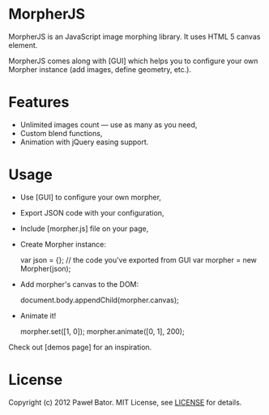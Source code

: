 # MorpherJS

MorpherJS is an JavaScript image morphing library. It uses HTML 5 canvas element.

MorpherJS comes along with [GUI] which helps you to configure your own Morpher instance (add images, define geometry, etc.).

# Features

* Unlimited images count &mdash; use as many as you need,
* Custom blend functions,
* Animation with jQuery easing support.

# Usage

* Use [GUI] to configure your own morpher,
* Export JSON code with your configuration,
* Include [morpher.js] file on your page,
* Create Morpher instance:

  var json = {}; // the code you've exported from GUI
  var morpher = new Morpher(json);

* Add morpher's canvas to the DOM:

  document.body.appendChild(morpher.canvas);

* Animate it!

  morpher.set([1, 0]);
  morpher.animate([0, 1], 200);

Check out [demos page] for an inspiration.

# License

Copyright (c) 2012 Paweł Bator. MIT License, see [LICENSE] for details.

[LICENSE]: https://github.com/jembezmamy/morpher-js/blob/master/LICENSE

